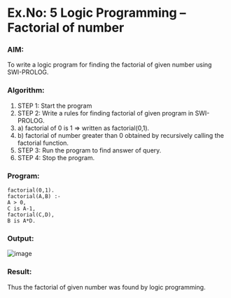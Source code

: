 # Ex.No: 5   Logic Programming – Factorial of number   

### AIM: 
To  write  a logic program for finding the factorial of given number using SWI-PROLOG. 
### Algorithm:
1. STEP 1: Start the program
2. STEP 2:  Write a rules for finding factorial of given program in SWI-PROLOG.
3.   a)	factorial of 0 is 1 => written as factorial(0,1).
4.   b)	factorial of number greater than 0 obtained by recursively calling the factorial    function.
5. STEP 3: Run the program  to find answer of  query.
6. STEP 4: Stop the program.

### Program:
```
factorial(0,1).
factorial(A,B) :-
A > 0,
C is A-1,
factorial(C,D),
B is A*D.
```


### Output:
![image](https://github.com/Rajithxx/AI_Lab_2023-24/assets/148357145/d11e17f7-7b9f-4f68-9538-e4110a579657)



### Result:
Thus the factorial of given number was found by logic programming. 
